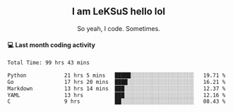 <h2 align="center">I am LeKSuS hello lol</h2>
<p align="center">So yeah, I code. Sometimes.</p>

#### :computer: Last month coding activity
<!--START_SECTION:waka-->

```txt
Total Time: 99 hrs 43 mins

Python            21 hrs 5 mins   █████░░░░░░░░░░░░░░░░░░░░   19.71 %
Go                17 hrs 20 mins  ████░░░░░░░░░░░░░░░░░░░░░   16.21 %
Markdown          13 hrs 14 mins  ███░░░░░░░░░░░░░░░░░░░░░░   12.37 %
YAML              13 hrs          ███░░░░░░░░░░░░░░░░░░░░░░   12.16 %
C                 9 hrs           ██░░░░░░░░░░░░░░░░░░░░░░░   08.43 %
```

<!--END_SECTION:waka-->
